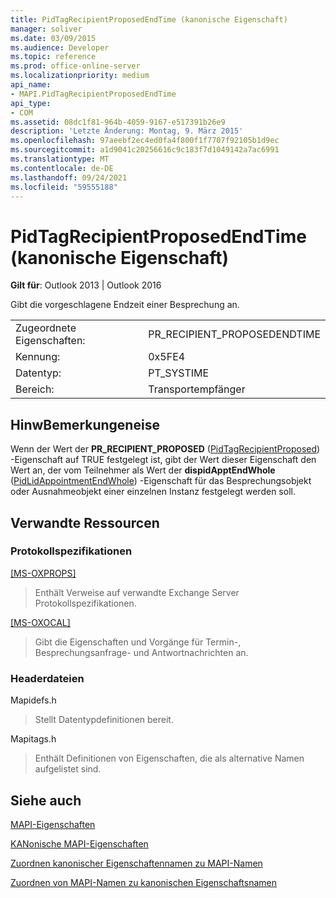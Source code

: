 ```yaml
---
title: PidTagRecipientProposedEndTime (kanonische Eigenschaft)
manager: soliver
ms.date: 03/09/2015
ms.audience: Developer
ms.topic: reference
ms.prod: office-online-server
ms.localizationpriority: medium
api_name:
- MAPI.PidTagRecipientProposedEndTime
api_type:
- COM
ms.assetid: 08dc1f81-964b-4059-9167-e517391b26e9
description: 'Letzte Änderung: Montag, 9. März 2015'
ms.openlocfilehash: 97aeebf2ec4ed0fa4f800f1f7707f92105b1d9ec
ms.sourcegitcommit: a1d9041c20256616c9c183f7d1049142a7ac6991
ms.translationtype: MT
ms.contentlocale: de-DE
ms.lasthandoff: 09/24/2021
ms.locfileid: "59555188"
---
```

# <a name="pidtagrecipientproposedendtime-canonical-property"></a>PidTagRecipientProposedEndTime (kanonische Eigenschaft)

  
  
**Gilt für**: Outlook 2013 | Outlook 2016 
  
Gibt die vorgeschlagene Endzeit einer Besprechung an.
  
|||
|:-----|:-----|
|Zugeordnete Eigenschaften:  <br/> |PR_RECIPIENT_PROPOSEDENDTIME  <br/> |
|Kennung:  <br/> |0x5FE4  <br/> |
|Datentyp:  <br/> |PT_SYSTIME  <br/> |
|Bereich:  <br/> |Transportempfänger  <br/> |
   
## <a name="remarks"></a>HinwBemerkungeneise

Wenn der Wert der **PR_RECIPIENT_PROPOSED** ([PidTagRecipientProposed](pidtagrecipientproposed-canonical-property.md)) -Eigenschaft auf TRUE festgelegt ist, gibt der Wert dieser Eigenschaft den Wert an, der vom Teilnehmer als Wert der **dispidApptEndWhole** ([PidLidAppointmentEndWhole](pidlidappointmentendwhole-canonical-property.md)) -Eigenschaft für das Besprechungsobjekt oder Ausnahmeobjekt einer einzelnen Instanz festgelegt werden soll.
  
## <a name="related-resources"></a>Verwandte Ressourcen

### <a name="protocol-specifications"></a>Protokollspezifikationen

[[MS-OXPROPS]](https://msdn.microsoft.com/library/f6ab1613-aefe-447d-a49c-18217230b148%28Office.15%29.aspx)
  
> Enthält Verweise auf verwandte Exchange Server Protokollspezifikationen.
    
[[MS-OXOCAL]](https://msdn.microsoft.com/library/09861fde-c8e4-4028-9346-e7c214cfdba1%28Office.15%29.aspx)
  
> Gibt die Eigenschaften und Vorgänge für Termin-, Besprechungsanfrage- und Antwortnachrichten an.
    
### <a name="header-files"></a>Headerdateien

Mapidefs.h
  
> Stellt Datentypdefinitionen bereit.
    
Mapitags.h
  
> Enthält Definitionen von Eigenschaften, die als alternative Namen aufgelistet sind.
    
## <a name="see-also"></a>Siehe auch



[MAPI-Eigenschaften](mapi-properties.md)
  
[KANonische MAPI-Eigenschaften](mapi-canonical-properties.md)
  
[Zuordnen kanonischer Eigenschaftennamen zu MAPI-Namen](mapping-canonical-property-names-to-mapi-names.md)
  
[Zuordnen von MAPI-Namen zu kanonischen Eigenschaftsnamen](mapping-mapi-names-to-canonical-property-names.md)

